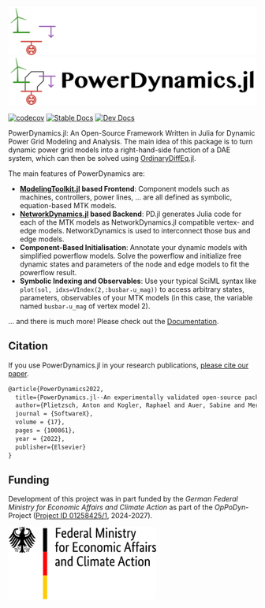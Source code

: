 ![PowerDynamics Banner](./docs/src/assets/banner-dark.png#gh-dark-mode-only)
![PowerDynamics Banner](./docs/src/assets/banner.png#gh-light-mode-only)

[![codecov](https://codecov.io/gh/JuliaEnergy/PowerDynamics.jl/branch/main/graph/badge.svg)](https://codecov.io/gh/JuliaEnergy/PowerDynamics.jl)
[![Stable Docs](https://img.shields.io/badge/docs-stable-blue.svg)](https://juliaenergy.github.io/PowerDynamics.jl/stable/)
[![Dev Docs](https://img.shields.io/badge/docs-dev-blue.svg)](https://juliaenergy.github.io/PowerDynamics.jl/dev/)

PowerDynamics.jl: An Open-Source Framework Written in Julia for Dynamic Power Grid Modeling and Analysis.
The main idea of this package is to turn dynamic power grid models into a right-hand-side function of a DAE system, which can then be solved using [OrdinaryDiffEq.jl](https://github.com/SciML/OrdinaryDiffEq.jl).

The main features of PowerDynamics are:
- **[ModelingToolkit.jl](https://github.com/SciML/ModelingToolkit.jl) based Frontend**: Component models such as machines, controllers, power lines, ... are all defined as symbolic, equation-based MTK models.
- **[NetworkDynamics.jl](https://github.com/JuliaDynamics/NetworkDynamics.jl) based Backend**: PD.jl generates Julia code for each of the MTK models as NetworkDynamics.jl compatible vertex- and edge models. NetworkDynamics is used to interconnect those bus and edge models.
- **Component-Based Initialisation**: Annotate your dynamic models with simplified powerflow models. Solve the powerflow and initialize free dynamic states and parameters of the node and edge models to fit the powerflow result.
- **Symbolic Indexing and Observables**: Use your typical SciML syntax like `plot(sol, idxs=VIndex(2,:busbar₊u_mag))` to access arbitrary states, parameters, observables of your MTK models (in this case, the variable named `busbar₊u_mag` of vertex model 2).

... and there is much more! Please check out the [Documentation](https://juliaenergy.github.io/PowerDynamics.jl/stable/).

## Citation

If you use PowerDynamics.jl in your research publications, [please cite our paper](https://www.sciencedirect.com/science/article/pii/S2352711021001345).

```latex
@article{PowerDynamics2022,
  title={PowerDynamics.jl--An experimentally validated open-source package for the dynamical analysis of power grids},
  author={Plietzsch, Anton and Kogler, Raphael and Auer, Sabine and Merino, Julia and Gil-de-Muro, Asier and Li{\ss}e, Jan and Vogel, Christina and Hellmann, Frank},
  journal = {SoftwareX},
  volume = {17},
  pages = {100861},
  year = {2022},
  publisher={Elsevier}
}
```

## Funding
Development of this project was in part funded by the *German Federal Ministry for Economic Affairs and Climate Action* as part of the *OpPoDyn*-Project ([Project ID 01258425/1](https://www.enargus.de/pub/bscw.cgi/?op=enargus.eps2&q=%2201258425/1%22), 2024-2027).

<img src="docs/src/assets/bmwk_logo_en.svg" width="300"/>
